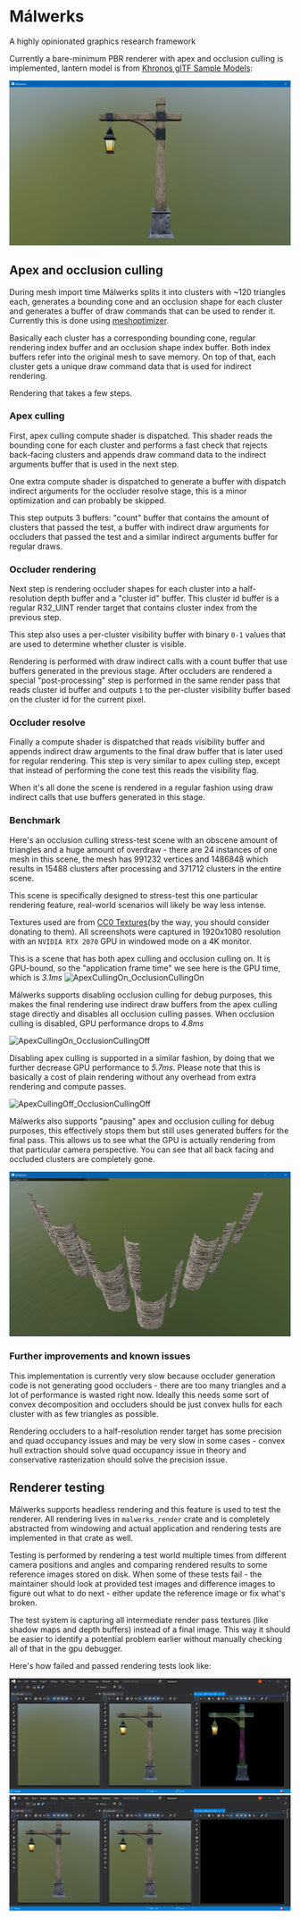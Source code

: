 # Málwerks
A highly opinionated graphics research framework

Currently a bare-minimum PBR renderer with apex and occlusion culling is implemented, lantern model is from [Khronos glTF Sample Models](https://github.com/KhronosGroup/glTF-Sample-Models/tree/master/2.0/Lantern):

![PBR Lantern](assets/screenshots/lantern.png)

## Apex and occlusion culling

During mesh import time Málwerks splits it into clusters with ~120 triangles each, generates a bounding cone and an occlusion shape for each cluster and generates a buffer of draw commands that can be used to render it. Currently this is done using [meshoptimizer](https://meshoptimizer.org/).

Basically each cluster has a corresponding bounding cone, regular rendering index buffer and an occlusion shape index buffer. Both index buffers refer into the original mesh to save memory. On top of that, each cluster gets a unique draw command data that is used for indirect rendering.

Rendering that takes a few steps.

### Apex culling
First, apex culling compute shader is dispatched. This shader reads the bounding cone for each cluster and performs a fast check that rejects back-facing clusters and appends draw command data to the indirect arguments buffer that is used in the next step.

One extra compute shader is dispatched to generate a buffer with dispatch indirect arguments for the occluder resolve stage, this is a minor optimization and can probably be skipped.

This step outputs 3 buffers: "count" buffer that contains the amount of clusters that passed the test, a buffer with indirect draw arguments for occluders that passed the test and a similar indirect arguments buffer for regular draws.

### Occluder rendering

Next step is rendering occluder shapes for each cluster into a half-resolution depth buffer and a "cluster id" buffer. This cluster id buffer is a regular R32_UINT render target that contains cluster index from the previous step.

This step also uses a per-cluster visibility buffer with binary `0-1` values that are used to determine whether cluster is visible.

Rendering is performed with draw indirect calls with a count buffer that use buffers generated in the previous stage.
After occluders are rendered a special "post-processing" step is performed in the same render pass that reads cluster id buffer and outputs `1` to the per-cluster visibility buffer based on the cluster id for the current pixel.

### Occluder resolve

Finally a compute shader is dispatched that reads visibility buffer and appends indirect draw arguments to the final draw buffer that is later used for regular rendering. This step is very similar to apex culling step, except that instead of performing the cone test this reads the visibility flag.

When it's all done the scene is rendered in a regular fashion using draw indirect calls that use buffers generated in this stage.

### Benchmark

Here's an occlusion culling stress-test scene with an obscene amount of triangles and a huge amount of overdraw - there are 24 instances of one mesh in this scene, the mesh has 991232 vertices and 1486848 which results in 15488 clusters after processing and 371712 clusters in the entire scene.

This scene is specifically designed to stress-test this one particular rendering feature, real-world scenarios will likely be way less intense.

Textures used are from [CC0 Textures](https://cc0textures.com/)(by the way, you should consider donating to them).
All screenshots were captured in 1920x1080 resolution with an `NVIDIA RTX 2070` GPU in windowed mode on a 4K monitor.

This is a scene that has both apex culling and occlusion culling on. It is GPU-bound, so the "application frame time" we see here is the GPU time, which is *3.1ms*
![ApexCullingOn_OcclusionCullingOn](assets/screenshots/apex_on_occlusion_on.png)

Málwerks supports disabling occlusion culling for debug purposes, this makes the final rendering use indirect draw buffers from the apex culling stage directly and disables all occlusion culling passes. When occlusion culling is disabled, GPU performance drops to *4.8ms*

![ApexCullingOn_OcclusionCullingOff](assets/screenshots/apex_on_occlusion_off.png)

Disabling apex culling is supported in a similar fashion, by doing that we further decrease GPU performance to *5.7ms*. Please note that this is basically a cost of plain rendering without any overhead from extra rendering and compute passes.

![ApexCullingOff_OcclusionCullingOff](assets/screenshots/apex_off_occlusion_off.png)

Málwerks also supports "pausing" apex and occlusion culling for debug purposes, this effectively stops them but still uses generated buffers for the final pass. This allows us to see what the GPU is actually rendering from that particular camera perspective. You can see that all back facing and occluded clusters are completely gone.

![ApexCullingPaused_OcclusionCullingPaused](assets/screenshots/apex_occlusion_paused.png)

### Further improvements and known issues

This implementation is currently very slow because occluder generation code is not generating good occluders - there are too many triangles and a lot of performance is wasted right now. Ideally this needs some sort of convex decomposition and occluders should be just convex hulls for each cluster with as few triangles as possible.

Rendering occluders to a half-resolution render target has some precision and quad occupancy issues and may be very slow in some cases - convex hull extraction should solve quad occupancy issue in theory and conservative rasterization should solve the precision issue.

## Renderer testing

Málwerks supports headless rendering and this feature is used to test the renderer. All rendering lives in `malwerks_render` crate and is completely abstracted from windowing and actual application and rendering tests are implemented in that crate as well.

Testing is performed by rendering a test world multiple times from different camera positions and angles and comparing rendered results to some reference images stored on disk. When some of these tests fail - the maintainer should look at provided test images and difference images to figure out what to do next - either update the reference image or fix what's broken.

The test system is capturing all intermediate render pass textures (like shadow maps and depth buffers) instead of a final image. This way it should be easier to identify a potential problem earlier without manually checking all of that in the gpu debugger.

Here's how failed and passed rendering tests look like:

![RenderTest_Failed](assets/screenshots/failed_render_test.png)
![RenderTest_Passed](assets/screenshots/passed_render_test.png)
